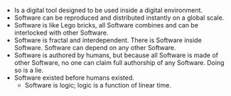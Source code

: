 - Is a digital tool designed to be used inside a digital environment.
- Software can be reproduced and distributed instantly on a global scale.
- Software is like Lego bricks, all Software combines and can be interlocked with other Software.
- Software is fractal and interdependent. There is Software inside Software. Software can depend on any other Software.
- Software is authored by humans, but because all Software is made of other Software, no one can claim full authorship of any Software. Doing so is a lie.
- Software existed before humans existed.
	- Software is logic; logic is a function of linear time.